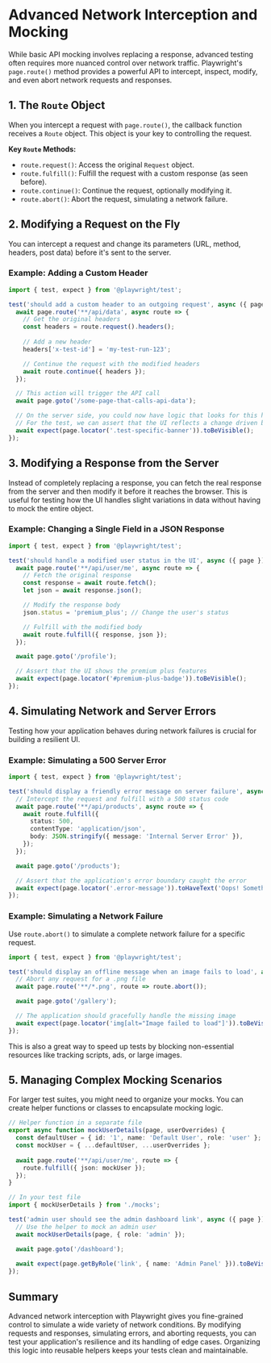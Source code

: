# Advanced Network Interception and Mocking

While basic API mocking involves replacing a response, advanced testing often requires more nuanced control over network traffic. Playwright's `page.route()` method provides a powerful API to intercept, inspect, modify, and even abort network requests and responses.

## 1. The `Route` Object

When you intercept a request with `page.route()`, the callback function receives a `Route` object. This object is your key to controlling the request.

**Key `Route` Methods:**
-   `route.request()`: Access the original `Request` object.
-   `route.fulfill()`: Fulfill the request with a custom response (as seen before).
-   `route.continue()`: Continue the request, optionally modifying it.
-   `route.abort()`: Abort the request, simulating a network failure.

## 2. Modifying a Request on the Fly

You can intercept a request and change its parameters (URL, method, headers, post data) before it's sent to the server.

### Example: Adding a Custom Header

```typescript
import { test, expect } from '@playwright/test';

test('should add a custom header to an outgoing request', async ({ page }) => {
  await page.route('**/api/data', async route => {
    // Get the original headers
    const headers = route.request().headers();
    
    // Add a new header
    headers['x-test-id'] = 'my-test-run-123';

    // Continue the request with the modified headers
    await route.continue({ headers });
  });

  // This action will trigger the API call
  await page.goto('/some-page-that-calls-api-data');

  // On the server side, you could now have logic that looks for this header.
  // For the test, we can assert that the UI reflects a change driven by the header.
  await expect(page.locator('.test-specific-banner')).toBeVisible();
});
```

## 3. Modifying a Response from the Server

Instead of completely replacing a response, you can fetch the real response from the server and then modify it before it reaches the browser. This is useful for testing how the UI handles slight variations in data without having to mock the entire object.

### Example: Changing a Single Field in a JSON Response

```typescript
import { test, expect } from '@playwright/test';

test('should handle a modified user status in the UI', async ({ page }) => {
  await page.route('**/api/user/me', async route => {
    // Fetch the original response
    const response = await route.fetch();
    let json = await response.json();

    // Modify the response body
    json.status = 'premium_plus'; // Change the user's status

    // Fulfill with the modified body
    await route.fulfill({ response, json });
  });

  await page.goto('/profile');

  // Assert that the UI shows the premium plus features
  await expect(page.locator('#premium-plus-badge')).toBeVisible();
});
```

## 4. Simulating Network and Server Errors

Testing how your application behaves during network failures is crucial for building a resilient UI.

### Example: Simulating a 500 Server Error

```typescript
import { test, expect } from '@playwright/test';

test('should display a friendly error message on server failure', async ({ page }) => {
  // Intercept the request and fulfill with a 500 status code
  await page.route('**/api/products', async route => {
    await route.fulfill({
      status: 500,
      contentType: 'application/json',
      body: JSON.stringify({ message: 'Internal Server Error' }),
    });
  });

  await page.goto('/products');

  // Assert that the application's error boundary caught the error
  await expect(page.locator('.error-message')).toHaveText('Oops! Something went wrong. Please try again later.');
});
```

### Example: Simulating a Network Failure

Use `route.abort()` to simulate a complete network failure for a specific request.

```typescript
import { test, expect } from '@playwright/test';

test('should display an offline message when an image fails to load', async ({ page }) => {
  // Abort any request for a .png file
  await page.route('**/*.png', route => route.abort());

  await page.goto('/gallery');

  // The application should gracefully handle the missing image
  await expect(page.locator('img[alt="Image failed to load"]')).toBeVisible();
});
```
This is also a great way to speed up tests by blocking non-essential resources like tracking scripts, ads, or large images.

## 5. Managing Complex Mocking Scenarios

For larger test suites, you might need to organize your mocks. You can create helper functions or classes to encapsulate mocking logic.

```typescript
// Helper function in a separate file
export async function mockUserDetails(page, userOverrides) {
  const defaultUser = { id: '1', name: 'Default User', role: 'user' };
  const mockUser = { ...defaultUser, ...userOverrides };
  
  await page.route('**/api/user/me', route => {
    route.fulfill({ json: mockUser });
  });
}

// In your test file
import { mockUserDetails } from './mocks';

test('admin user should see the admin dashboard link', async ({ page }) => {
  // Use the helper to mock an admin user
  await mockUserDetails(page, { role: 'admin' });

  await page.goto('/dashboard');
  
  await expect(page.getByRole('link', { name: 'Admin Panel' })).toBeVisible();
});
```

## Summary

Advanced network interception with Playwright gives you fine-grained control to simulate a wide variety of network conditions. By modifying requests and responses, simulating errors, and aborting requests, you can test your application's resilience and its handling of edge cases. Organizing this logic into reusable helpers keeps your tests clean and maintainable.